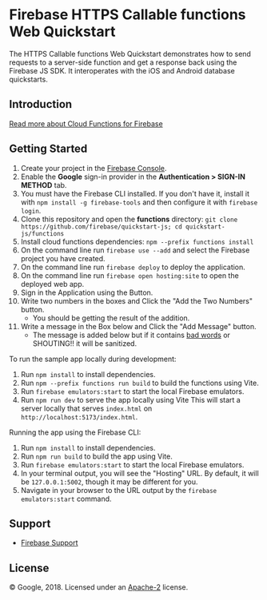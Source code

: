 Firebase HTTPS Callable functions Web Quickstart
================================================

The HTTPS Callable functions Web Quickstart demonstrates how to send requests to a server-side function and get a response back using the Firebase JS SDK. It interoperates with the iOS and Android database quickstarts.


Introduction
------------

[Read more about Cloud Functions for Firebase](https://firebase.google.com/docs/functions/)


Getting Started
---------------

 1. Create your project in the [Firebase Console](https://console.firebase.google.com).
 2. Enable the **Google** sign-in provider in the **Authentication > SIGN-IN METHOD** tab.
 3. You must have the Firebase CLI installed. If you don't have it, install it with `npm install -g firebase-tools` and then configure it with `firebase login`.
 4. Clone this repository and open the **functions** directory: `git clone https://github.com/firebase/quickstart-js; cd quickstart-js/functions`
 5. Install cloud functions dependencies: `npm --prefix functions install`
 6. On the command line run `firebase use --add` and select the Firebase project you have created.
 7. On the command line run `firebase deploy` to deploy the application.
 8. On the command line run `firebase open hosting:site` to open the deployed web app.
 9. Sign in the Application using the Button.
 10. Write two numbers in the boxes and Click the "Add the Two Numbers" button.
      - You should be getting the result of the addition.
 11. Write a message in the Box below and Click the "Add Message" button.
      - The message is added below but if it contains [bad words](https://github.com/web-mech/badwords-list) or SHOUTING!! it will be sanitized.
 
To run the sample app locally during development:
1. Run `npm install` to install dependencies.
2. Run `npm --prefix functions run build` to build the functions using Vite.
3. Run `firebase emulators:start` to start the local Firebase emulators.
4. Run `npm run dev` to serve the app locally using Vite
   This will start a server locally that serves `index.html` on `http://localhost:5173/index.html`.

Running the app using the Firebase CLI:
1. Run `npm install` to install dependencies.
2. Run `npm run build` to build the app using Vite.
3. Run `firebase emulators:start` to start the local Firebase emulators.
4. In your terminal output, you will see the "Hosting" URL. By default, it will be `127.0.0.1:5002`, though it may be different for you.
5. Navigate in your browser to the URL output by the `firebase emulators:start` command.

Support
-------

- [Firebase Support](https://firebase.google.com/support/)


License
-------

© Google, 2018. Licensed under an [Apache-2](../LICENSE) license.
